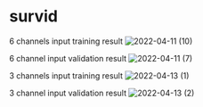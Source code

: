 # survid
6 channels input training result
![2022-04-11 (10)](https://user-images.githubusercontent.com/38833796/162746560-ff37676e-9e96-4307-8e61-e2309adf2144.png)


6 channel input validation result
![2022-04-11 (7)](https://user-images.githubusercontent.com/38833796/162746177-35a1b5f9-0b29-431e-b0e7-ee5dccd322b9.png)





3 channels input training result
![2022-04-13 (1)](https://user-images.githubusercontent.com/38833796/163136190-fa4d8be0-65a5-45a5-a5df-e5a3e867a0ab.png)


3 channel input validation result
![2022-04-13 (2)](https://user-images.githubusercontent.com/38833796/163135878-314628af-456b-43e3-994c-7168ffeacce6.png)




